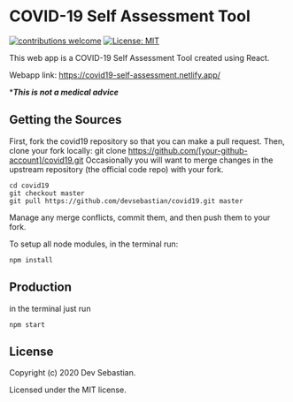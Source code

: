 # COVID-19 Self Assessment Tool
[![contributions welcome](https://img.shields.io/badge/contributions-welcome-brightgreen.svg?style=flat)](https://github.com/devsebastian/mantis/issues) 
[![License: MIT](https://img.shields.io/badge/License-MIT-yellow.svg)](https://github.com/devsebastian/covid19/blob/master/LICENSE) 

This web app is a COVID-19 Self Assessment Tool created using React.

Webapp link: https://covid19-self-assessment.netlify.app/

****This is not a medical advice***

## Getting the Sources
First, fork the covid19 repository so that you can make a pull request. Then, clone your fork locally:
git clone https://github.com/[your-github-account]/covid19.git
Occasionally you will want to merge changes in the upstream repository (the official code repo) with your fork.

```
cd covid19
git checkout master
git pull https://github.com/devsebastian/covid19.git master
```
Manage any merge conflicts, commit them, and then push them to your fork.

To setup all node modules, in the terminal run:
```
npm install
```
## Production
in the terminal just run
```
npm start
```
## License
Copyright (c) 2020 Dev Sebastian.

Licensed under the MIT license.
